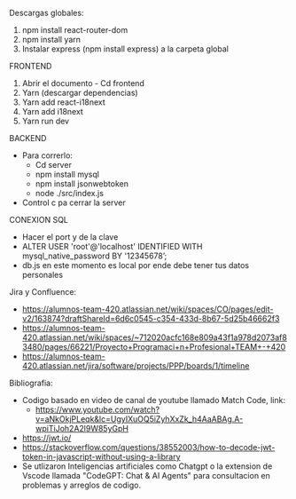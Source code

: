 Descargas globales:
1) npm install react-router-dom
2) npm install yarn
3) Instalar express (npm install express) a la carpeta global


FRONTEND
1) Abrir el documento - Cd frontend
2) Yarn (descargar dependencias)
3) Yarn add react-i18next
4) Yarn add i18next
5) Yarn run dev

BACKEND 

- Para correrlo:
  - Cd server
  - npm install mysql
  - npm install jsonwebtoken
  - node ./src/index.js
- Control c pa cerrar la server


CONEXION SQL
- Hacer el port y de la clave
- ALTER USER 'root'@'localhost' IDENTIFIED WITH mysql_native_password BY '12345678’;
- db.js en este momento es local por ende debe tener tus datos personales

Jira y Confluence:
- https://alumnos-team-420.atlassian.net/wiki/spaces/CO/pages/edit-v2/163874?draftShareId=6d6c0545-c354-433d-8b67-5d25b46662f3
- https://alumnos-team-420.atlassian.net/wiki/spaces/~712020acfc168e809a43f1a978d2073af83480/pages/66221/Proyecto+Programaci+n+Profesional+TEAM+-+420
- https://alumnos-team-420.atlassian.net/jira/software/projects/PPP/boards/1/timeline

Bibliografia:
- Codigo basado en video de canal de youtube llamado Match Code, link:
  - https://www.youtube.com/watch?v=aNkOkjPLeqk&lc=UgyIXuOQ5iZyhXxZk_h4AaABAg.A-wpiTiJoh2A2l9W85yGpH
- https://jwt.io/
- https://stackoverflow.com/questions/38552003/how-to-decode-jwt-token-in-javascript-without-using-a-library
- Se utlizaron Inteligencias artificiales como Chatgpt o la extension de Vscode llamada "CodeGPT: Chat & AI Agents" para consultacion en problemas y arreglos de codigo.

  
